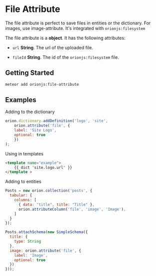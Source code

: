 # File Attribute

The file attribute is perfect to save files in entities or the dictionary.
For images, use image-attribute.
It's integrated with ```orionjs:filesystem```

The file attribute is a **object**. It has the following attributes:

- ```url``` **String**. The url of the uploaded file.

- ```fileId``` **String**. The id of the ```orionjs:filesystem``` file.

## Getting Started

```sh
meteor add orionjs:file-attribute
```

## Examples

Adding to the dictionary

```js
orion.dictionary.addDefinition('logo', 'site',
	orion.attribute('file', {
    label: 'Site Logo',
    optional: true
	})
);
```

Using in templates

```html
<template name="example">
	{{ dict 'site.logo.url' }}
</template >
```

Adding to entities

```js
Posts = new orion.collection('posts', {
  tabular: {
    columns: [
      { data: "title", title: "Title" },
      orion.attributeColumn('file', 'image', 'Image'),
    ]
  }
});

Posts.attachSchema(new SimpleSchema({
  title: {
    type: String
  },
  image: orion.attribute('file', {
    label: 'Image',
    optional: true
  })
}));
```

